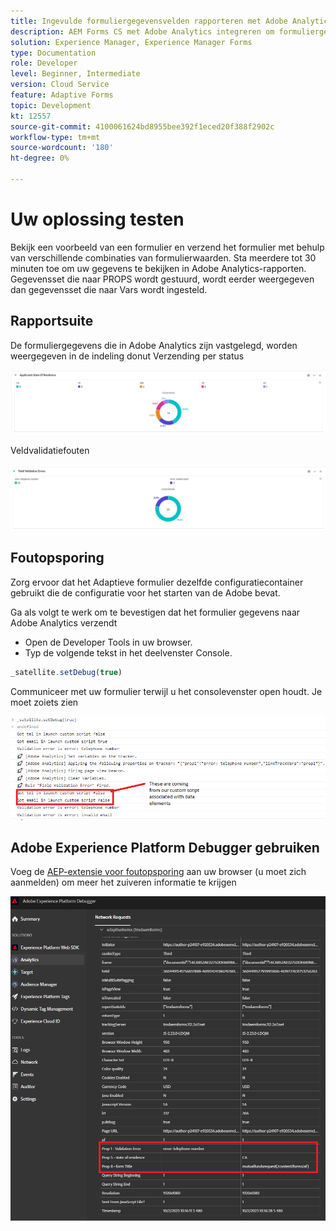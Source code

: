 ```yaml
---
title: Ingevulde formuliergegevensvelden rapporteren met Adobe Analytics
description: AEM Forms CS met Adobe Analytics integreren om formuliergegevensvelden te rapporteren
solution: Experience Manager, Experience Manager Forms
type: Documentation
role: Developer
level: Beginner, Intermediate
version: Cloud Service
feature: Adaptive Forms
topic: Development
kt: 12557
source-git-commit: 4100061624bd8955bee392f1eced20f388f2902c
workflow-type: tm+mt
source-wordcount: '180'
ht-degree: 0%

---
```


# Uw oplossing testen

Bekijk een voorbeeld van een formulier en verzend het formulier met behulp van verschillende combinaties van formulierwaarden. Sta meerdere tot 30 minuten toe om uw gegevens te bekijken in Adobe Analytics-rapporten. Gegevensset die naar PROPS wordt gestuurd, wordt eerder weergegeven dan gegevensset die naar Vars wordt ingesteld.

## Rapportsuite

De formuliergegevens die in Adobe Analytics zijn vastgelegd, worden weergegeven in de indeling donut Verzending per status

![applicantsbystate](assets/donut.png)

Veldvalidatiefouten

![field-validation-error](assets/donut-field-validation.png)

## Foutopsporing

Zorg ervoor dat het Adaptieve formulier dezelfde configuratiecontainer gebruikt die de configuratie voor het starten van de Adobe bevat.

Ga als volgt te werk om te bevestigen dat het formulier gegevens naar Adobe Analytics verzendt

* Open de Developer Tools in uw browser.
* Typ de volgende tekst in het deelvenster Console.

```javascript
_satellite.setDebug(true)
```

Communiceer met uw formulier terwijl u het consolevenster open houdt. Je moet zoiets zien

![console-debug](assets/debug.png)

## Adobe Experience Platform Debugger gebruiken

Voeg de [AEP-extensie voor foutopsporing](https://experienceleague.adobe.com/docs/experience-platform/debugger/home.html) aan uw browser (u moet zich aanmelden) om meer het zuiveren informatie te krijgen

![platform-debugger](assets/platform-debugger.png)





